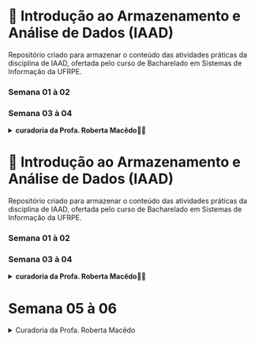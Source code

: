 # 📑 Introdução ao Armazenamento e Análise de Dados (IAAD)

Repositório criado para armazenar o conteúdo das atividades práticas da disciplina de IAAD, ofertada pelo curso de Bacharelado em Sistemas de Informação da UFRPE.

### Semana 01 à 02

### Semana 03 à 04
<details>
  <summary><b>curadoria da Profa. Roberta Macêdo</b>🐱‍🚀</summary>
  Objetivos das semanas 2 e 3:
    - Entender os conceitos fundamentais do Modelo de Dados Relacional.
    - Compreender as restrições que podem ser especificadas em um BD relacional.
    - Compreender os principais comandos da DDL e DML.
    - Entender como especificar restrições de integridade e realizar consultas em SQL.
    - Aprender a executar instruções *insert*, *delete* e *update* em SQL.
    - Realizar a atividade avaliativa (prazo de 15 dias).
    
    MATERIAIS DIDÁTICOS DE APOIO AOS ESTUDOS:
    Videoaula de Introdução ao MySQL Workbench e criação do BD Empresa:
    🎬 https://www.loom.com/share/adb7dd4bbfed4762b9f78e8d5b507976
    📄 Script SQL do BD Empresa (arquivo anexo).
    📄 Esquema relacional do BD Empresa (arquivo anexo).
    
    **Encontro síncrono realizado em 21/09/2021:**
    🎬 https://drive.google.com/file/d/1BcefHTnLgiODbJgFiZh58N6vnS5MMA-n/view?usp=drivesdk
    
    **Videoaulas da Profa. Sarajane Peres - UNIVESP**
    🎬 https://youtu.be/yLuJbXcAvoc
    🎬 https://youtu.be/-HSyOYvksVw
    🎬 https://youtu.be/XnS8XCXPkuk (até 19min15s)
    
    📖 Leitura dos capítulos 3 e 4 (páginas 38 a 73) do livro 'Sistemas de Banco de Dados', 6ª Edição, de Ramez Elmasri e Shamkant Navathe.
    
    (Opcional) Para videoaulas mais detalhadas, acesse a *playlist* "Banco de Dados 3 - 
    
    Partes 1 a 5
    
    " do Prof. Wandré Nunes - UNIFEI:
    🎬 https://youtu.be/dXCTIz-a4K8
    🎬 https://youtu.be/oT3oELAS8-A
    🎬 https://youtu.be/3K5FT_zI_fA
    🎬 https://youtu.be/OI0BKJNeRFs
    🎬 https://youtu.be/DLzbj8FgQ-E
</details>


# 📑 Introdução ao Armazenamento e Análise de Dados (IAAD)

Repositório criado para armazenar o conteúdo das atividades práticas da disciplina de IAAD, ofertada pelo curso de Bacharelado em Sistemas de Informação da UFRPE.

### Semana 01 à 02

### Semana 03 à 04
<details>
  <summary><b>curadoria da Profa. Roberta Macêdo</b>🐱‍🚀</summary>
  Objetivos das semanas 2 e 3:
    - Entender os conceitos fundamentais do Modelo de Dados Relacional.
    - Compreender as restrições que podem ser especificadas em um BD relacional.
    - Compreender os principais comandos da DDL e DML.
    - Entender como especificar restrições de integridade e realizar consultas em SQL.
    - Aprender a executar instruções *insert*, *delete* e *update* em SQL.
    - Realizar a atividade avaliativa (prazo de 15 dias).
    
    MATERIAIS DIDÁTICOS DE APOIO AOS ESTUDOS:
    Videoaula de Introdução ao MySQL Workbench e criação do BD Empresa:
    🎬 https://www.loom.com/share/adb7dd4bbfed4762b9f78e8d5b507976
    📄 Script SQL do BD Empresa (arquivo anexo).
    📄 Esquema relacional do BD Empresa (arquivo anexo).
    
    Encontro síncrono realizado em 21/09/2021:
    🎬 https://drive.google.com/file/d/1BcefHTnLgiODbJgFiZh58N6vnS5MMA-n/view?usp=drivesdk
    
    Videoaulas da Profa. Sarajane Peres - UNIVESP
    🎬 https://youtu.be/yLuJbXcAvoc
    🎬 https://youtu.be/-HSyOYvksVw
    🎬 https://youtu.be/XnS8XCXPkuk (até 19min15s)
    
    📖 Leitura dos capítulos 3 e 4 (páginas 38 a 73) do livro 'Sistemas de Banco de Dados', 6ª Edição, de Ramez Elmasri e Shamkant Navathe.
    
    (Opcional) Para videoaulas mais detalhadas, acesse a *playlist* "Banco de Dados 3 - 
    
    Partes 1 a 5
    
    " do Prof. Wandré Nunes - UNIFEI:
    🎬 https://youtu.be/dXCTIz-a4K8
    🎬 https://youtu.be/oT3oELAS8-A
    🎬 https://youtu.be/3K5FT_zI_fA
    🎬 https://youtu.be/OI0BKJNeRFs
    🎬 https://youtu.be/DLzbj8FgQ-E
</details>


# Semana 05 à 06
<details>
  <summary>Curadoria da Profa. Roberta Macêdo</summary>
  
  ## Objetivos das semanas 5 e 6:  
   * Compreender os diferentes tipos de junção: Inner Join, left/right Join, full outer join, cross join etc.
   * Entender como especificar consultas SQL aninhadas.
   * Compreender as principais funções de agregação e agrupamento (Group By e Having).
   * Saber especificar ações como gatilhos (Trigger) e  procedimentos armazenados (Stored Procedures).
   * Compreender o conceito de visões (View) e como elas podem ser implementadas pelo SGBD.
   * Realizar a atividade avaliativa.
  
  ### MATERIAIS DIDÁTICOS DE APOIO AOS ESTUDOS:

  **Videoaula sobre os tipos de junção (reutilizada do período anterior):**
  * 🎬 https://www.loom.com/share/61584a42eee442b598b303120852beca
  * 📄 Script Marcas e Carros (arquivo anexo).
  
  **Videoaulas da Profa. Sarajane Peres - UNIVESP**
  * 🎬 https://youtu.be/XnS8XCXPkuk (A partir de 19min15s)
  * 🎬 https://youtu.be/oFti3s_Lc_oz
  * 🎬 https://youtu.be/qxoBxi7LpXk
    
  📖 Leitura do Capítulo 5 (páginas 76 a 95) do livro 'Sistemas de Banco de Dados', 6ª Edição, de Ramez Elmasri e Shamkant Navathe.

  💬 DÚVIDAS?
  Em caso de dúvidas e/ou sugestões relacionados à disciplina, encontra-se disponível nosso canal de comunicação assíncrona no DISCORD: https://discord.gg/wsYrGsqmy8

  Bons estudos!
  

</details>